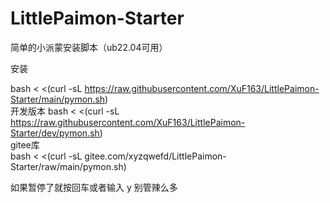 # LittlePaimon-Starter
简单的小派蒙安装脚本（ub22.04可用）


安装

bash < <(curl -sL https://raw.githubusercontent.com/XuF163/LittlePaimon-Starter/main/pymon.sh)  
开发版本
bash < <(curl -sL https://raw.githubusercontent.com/XuF163/LittlePaimon-Starter/dev/pymon.sh)  
gitee库    
bash < <(curl -sL gitee.com/xyzqwefd/LittlePaimon-Starter/raw/main/pymon.sh)

如果暂停了就按回车或者输入 y
别管辣么多
